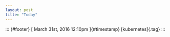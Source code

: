 ```yaml
---
layout: post
title: "Today"
---
```



::: {#footer}
[ March 31st, 2016 12:10pm ]{#timestamp} [kubernetes]{.tag}
:::
